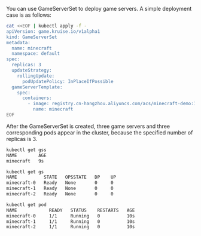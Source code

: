 You can use GameServerSet to deploy game servers. A simple deployment case is as follows:

```bash
cat <<EOF | kubectl apply -f -
apiVersion: game.kruise.io/v1alpha1
kind: GameServerSet
metadata:
  name: minecraft
  namespace: default
spec:
  replicas: 3
  updateStrategy:
    rollingUpdate:
      podUpdatePolicy: InPlaceIfPossible
  gameServerTemplate:
    spec:
      containers:
        - image: registry.cn-hangzhou.aliyuncs.com/acs/minecraft-demo:1.12.2
          name: minecraft
EOF
```

After the GameServerSet is created, three game servers and three corresponding pods appear in the cluster, because the specified number of replicas is 3.

```bash
kubectl get gss
NAME        AGE
minecraft   9s

kubectl get gs
NAME          STATE   OPSSTATE   DP    UP
minecraft-0   Ready   None       0     0
minecraft-1   Ready   None       0     0
minecraft-2   Ready   None       0     0

kubectl get pod
NAME            READY   STATUS    RESTARTS   AGE
minecraft-0     1/1     Running   0          10s
minecraft-1     1/1     Running   0          10s
minecraft-2     1/1     Running   0          10s
```
